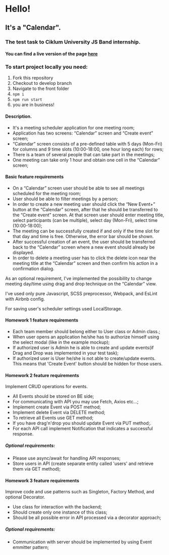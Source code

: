 # Hello!
## It's a "Calendar".
### The test task to Ciklum University JS Band internship.

#### You can find a live version of the page [here](https://pechpavlo.github.io/calendar/)

### To start project locally you need:

1. Fork this repository
2. Checkout to develop branch
3. Navigate to the front folder
4. ```npm i```
5. ```npm run start```
6. you are in business!

#### Description.
* It's  a meeting scheduler application for one meeting room;
* Application has two screens: “Calendar” screen and “Create event” screen;
* “Calendar” screen consists of a pre-defined table with 5 days (Mon-Fri) for columns and 9 time slots (10:00-18:00, one hour long each) for rows;
* There is a team of several people that can take part in the meetings;
* One meeting can take only 1 hour and obtain one cell in the “Calendar” screen;

#### Basic feature requirements

* On a “Calendar” screen user should be able to see all meetings scheduled for the meeting room;
* User should be able to filter meetings by a person;
* In order to create a new meeting user should click the “New Event+” button at the “Calendar” screen, after that he should be transferred to the “Create event” screen. At that screen user should enter meeting title, select participants (can be multiple), select day (Mon-Fri), select time (10:00-18:00);
* The meeting can be successfully created if and only if the time slot for that day and time is free. Otherwise, the error bar should be shown.
* After successful creation of an event, the user should be transferred back to the “Calendar” screen where a new event should already be displayed.
* In order to delete a meeting user has to click the delete icon near the meeting title at the “Calendar” screen and then confirm his action in a confirmation dialog.

As an optional requirement, I've implemented the possibility to change meeting day/time using drag and drop technique on the “Calendar” view.

I've used only pure Javascript, SCSS preprocessor,  Webpack, and EsLint with  Airbnb config.

For saving user's scheduler settings used LocalStorage.

#### Homework 1 feature requirements

* Each team member should belong either to User class or Admin class.;
* When user opens an application he/she has to authorize himself using the select modal (like in the example mockup);
* If authorized user is Admin he is able to create and update events(if Drag and Drop was implemented in your test task);
* If authorized user is User he/she is not able to create/update events. This means that 'Create Event' button should be hidden for those users.

#### Homework 2 feature requirements

Implement CRUD operations for events.
* All Events should be stored on BE side;
* For communicating with API you may use Fetch, Axios etc...;
* Implement create Event via POST method;
* Implement delete Event via DELETE method;
* To retrieve all Events use GET method;
* If you have drag'n'drop you should update Event via PUT method;.
* For each API call implement Notification that indicates a successful response.
##### Optional requirements:
* Please use async/await for handling API responses;
* Store users in API (create separate entity called 'users' and retrieve them via GET method);

#### Homework 3 feature requirements

Improve code and use patterns such as Singleton, Factory Method, and optional Decorator.
* Use class for interaction with the backend;
* Should create only one instance of this class;
* Should be all possible error in API processed via a decorator approach;

##### Optional requirements:
* Communication with server should be implemented by using Event emmitter pattern;

